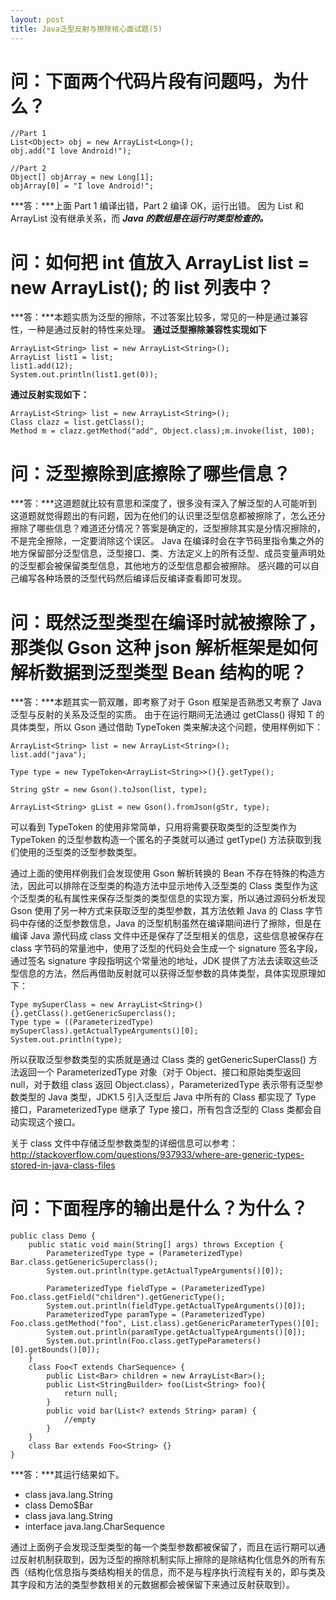 ```yaml
---
layout: post
title: Java泛型反射与擦除核心面试题(5)
---
```

# 问：下面两个代码片段有问题吗，为什么？  
```
//Part 1
List<Object> obj = new ArrayList<Long>();
obj.add("I love Android!");

//Part 2
Object[] objArray = new Long[1];
objArray[0] = "I love Android!";
```

***答：***上面 Part 1 编译出错，Part 2 编译 OK，运行出错。
因为 List<Object> 和 ArrayList<Long> 没有继承关系，而 ***Java 的数组是在运行时类型检查的。***  

# 问：如何把 int 值放入 ArrayList<String> list = new ArrayList<String>(); 的 list 列表中？  
***答：***本题实质为泛型的擦除，不过答案比较多，常见的一种是通过兼容性，一种是通过反射的特性来处理。
****通过泛型擦除兼容性实现如下****

```
ArrayList<String> list = new ArrayList<String>();
ArrayList list1 = list;
list1.add(12);
System.out.println(list1.get(0));
```

****通过反射实现如下：****

```
ArrayList<String> list = new ArrayList<String>();
Class clazz = list.getClass();
Method m = clazz.getMethod("add", Object.class);m.invoke(list, 100);
```

# 问：泛型擦除到底擦除了哪些信息？  
***答：***这道题就比较有意思和深度了，很多没有深入了解泛型的人可能听到这道题就觉得题出的有问题，因为在他们的认识里泛型信息都被擦除了，怎么还分擦除了哪些信息？难道还分情况？答案是确定的，泛型擦除其实是分情况擦除的，不是完全擦除，一定要消除这个误区。
Java 在编译时会在字节码里指令集之外的地方保留部分泛型信息，泛型接口、类、方法定义上的所有泛型、成员变量声明处的泛型都会被保留类型信息，其他地方的泛型信息都会被擦除。
感兴趣的可以自己编写各种场景的泛型代码然后编译后反编译查看即可发现。

# 问：既然泛型类型在编译时就被擦除了，那类似 Gson 这种 json 解析框架是如何解析数据到泛型类型 Bean 结构的呢？  

***答：***本题其实一箭双雕，即考察了对于 Gson 框架是否熟悉又考察了 Java 泛型与反射的关系及泛型的实质。
由于在运行期间无法通过 getClass() 得知 T 的具体类型，所以 Gson 通过借助 TypeToken 类来解决这个问题，使用样例如下：

```
ArrayList<String> list = new ArrayList<String>();
list.add("java");

Type type = new TypeToken<ArrayList<String>>(){}.getType();

String gStr = new Gson().toJson(list, type);

ArrayList<String> gList = new Gson().fromJson(gStr, type);
```

可以看到 TypeToken 的使用非常简单，只用将需要获取类型的泛型类作为 TypeToken 的泛型参数构造一个匿名的子类就可以通过 getType() 方法获取到我们使用的泛型类的泛型参数类型。

通过上面的使用样例我们会发现使用 Gson 解析转换的 Bean 不存在特殊的构造方法，因此可以排除在泛型类的构造方法中显示地传入泛型类的 Class 类型作为这个泛型类的私有属性来保存泛型类的类型信息的实现方案，所以通过源码分析发现 Gson 使用了另一种方式来获取泛型的类型参数，其方法依赖 Java 的 Class 字节码中存储的泛型参数信息，Java 的泛型机制虽然在编译期间进行了擦除，但是在编译 Java 源代码成 class 文件中还是保存了泛型相关的信息，这些信息被保存在 class 字节码的常量池中，使用了泛型的代码处会生成一个 signature 签名字段，通过签名 signature 字段指明这个常量池的地址，JDK 提供了方法去读取这些泛型信息的方法，然后再借助反射就可以获得泛型参数的具体类型，具体实现原理如下：

```
Type mySuperClass = new ArrayList<String>(){}.getClass().getGenericSuperclass();
Type type = ((ParameterizedType) mySuperClass).getActualTypeArguments()[0];
System.out.println(type);
```

所以获取泛型参数类型的实质就是通过 Class 类的 getGenericSuperClass() 方法返回一个 ParameterizedType 对象（对于 Object、接口和原始类型返回 null，对于数组 class 返回 Object.class），ParameterizedType 表示带有泛型参数类型的 Java 类型，JDK1.5 引入泛型后 Java 中所有的 Class 都实现了 Type 接口，ParameterizedType 继承了 Type 接口，所有包含泛型的 Class 类都会自动实现这个接口。

关于 class 文件中存储泛型参数类型的详细信息可以参考：http://stackoverflow.com/questions/937933/where-are-generic-types-stored-in-java-class-files  

# 问：下面程序的输出是什么？为什么？

```
public class Demo {
    public static void main(String[] args) throws Exception {
        ParameterizedType type = (ParameterizedType) Bar.class.getGenericSuperclass();
        System.out.println(type.getActualTypeArguments()[0]);

        ParameterizedType fieldType = (ParameterizedType) Foo.class.getField("children").getGenericType();
        System.out.println(fieldType.getActualTypeArguments()[0]);
        ParameterizedType paramType = (ParameterizedType) Foo.class.getMethod("foo", List.class).getGenericParameterTypes()[0];
        System.out.println(paramType.getActualTypeArguments()[0]);
        System.out.println(Foo.class.getTypeParameters()[0].getBounds()[0]);
    }
    class Foo<T extends CharSequence> {
        public List<Bar> children = new ArrayList<Bar>();
        public List<StringBuilder> foo(List<String> foo){
            return null;
        }
        public void bar(List<? extends String> param) {
            //empty
        }
    }
    class Bar extends Foo<String> {}
}
```
***答：***其运行结果如下。
* class java.lang.String  
* class Demo$Bar  
* class java.lang.String  
* interface java.lang.CharSequence

通过上面例子会发现泛型类型的每一个类型参数都被保留了，而且在运行期可以通过反射机制获取到，因为泛型的擦除机制实际上擦除的是除结构化信息外的所有东西（结构化信息指与类结构相关的信息，而不是与程序执行流程有关的，即与类及其字段和方法的类型参数相关的元数据都会被保留下来通过反射获取到）。

